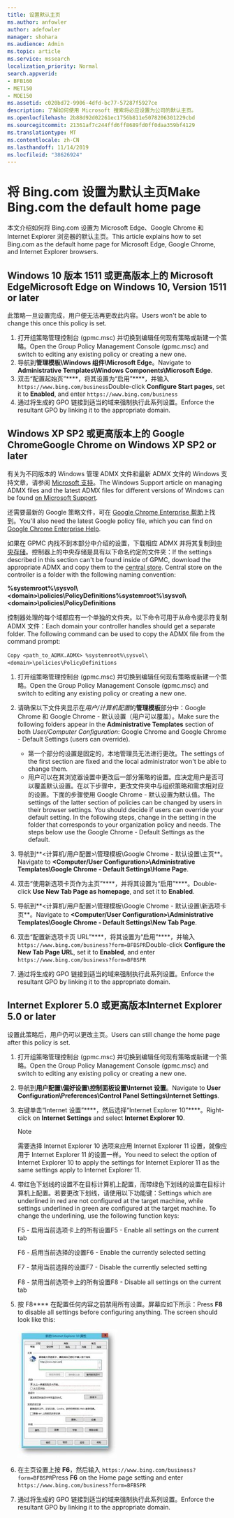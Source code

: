 ```yaml
---
title: 设置默认主页
ms.author: anfowler
author: adefowler
manager: shohara
ms.audience: Admin
ms.topic: article
ms.service: mssearch
localization_priority: Normal
search.appverid:
- BFB160
- MET150
- MOE150
ms.assetid: c020bd72-9906-4dfd-bc77-57287f5927ce
description: 了解如何使用 Microsoft 搜索将必应设置为公司的默认主页。
ms.openlocfilehash: 2b88d92d02261ec1756b811e5078206301229cbd
ms.sourcegitcommit: 21361af7c244ffd6ff8689fd0ff0daa359bf4129
ms.translationtype: MT
ms.contentlocale: zh-CN
ms.lasthandoff: 11/14/2019
ms.locfileid: "38626924"
---
```

# <a name="make-bingcom-the-default-home-page"></a><span data-ttu-id="8a0f2-103">将 Bing.com 设置为默认主页</span><span class="sxs-lookup"><span data-stu-id="8a0f2-103">Make Bing.com the default home page</span></span>

<span data-ttu-id="8a0f2-104">本文介绍如何将 Bing.com 设置为 Microsoft Edge、Google Chrome 和 Internet Explorer 浏览器的默认主页。</span><span class="sxs-lookup"><span data-stu-id="8a0f2-104">This article explains how to set Bing.com as the default home page for Microsoft Edge, Google Chrome, and Internet Explorer browsers.</span></span> 
  
 
## <a name="microsoft-edge-on-windows-10-version-1511-or-later"></a><span data-ttu-id="8a0f2-105">Windows 10 版本 1511 或更高版本上的 Microsoft Edge</span><span class="sxs-lookup"><span data-stu-id="8a0f2-105">Microsoft Edge on Windows 10, Version 1511 or later</span></span>

<span data-ttu-id="8a0f2-106">此策略一旦设置完成，用户便无法再更改此内容。</span><span class="sxs-lookup"><span data-stu-id="8a0f2-106">Users won't be able to change this once this policy is set.</span></span> 

1. <span data-ttu-id="8a0f2-107">打开组策略管理控制台 (gpmc.msc) 并切换到编辑任何现有策略或新建一个策略。</span><span class="sxs-lookup"><span data-stu-id="8a0f2-107">Open the Group Policy Management Console (gpmc.msc) and switch to editing any existing policy or creating a new one.</span></span> 
1. <span data-ttu-id="8a0f2-108">导航到**管理模板\Windows 组件\Microsoft Edge**。</span><span class="sxs-lookup"><span data-stu-id="8a0f2-108">Navigate to **Administrative Templates\Windows Components\Microsoft Edge**.</span></span>    
1. <span data-ttu-id="8a0f2-109">双击“配置起始页”\*\*\*\*，将其设置为“启用”\*\*\*\*，并输入 `https://www.bing.com/business`</span><span class="sxs-lookup"><span data-stu-id="8a0f2-109">Double-click **Configure Start pages**, set it to **Enabled**, and enter `https://www.bing.com/business`</span></span>
1.  <span data-ttu-id="8a0f2-110">通过将生成的 GPO 链接到适当的域来强制执行此系列设置。</span><span class="sxs-lookup"><span data-stu-id="8a0f2-110">Enforce the resultant GPO by linking it to the appropriate domain.</span></span>

  
## <a name="google-chrome-on-windows-xp-sp2-or-later"></a><span data-ttu-id="8a0f2-111">Windows XP SP2 或更高版本上的 Google Chrome</span><span class="sxs-lookup"><span data-stu-id="8a0f2-111">Google Chrome on Windows XP SP2 or later</span></span>


<span data-ttu-id="8a0f2-112">有关为不同版本的 Windows 管理 ADMX 文件和最新 ADMX 文件的 Windows 支持文章，请参阅 [Microsoft 支持](https://support.microsoft.com/help/3087759/how-to-create-and-manage-the-central-store-for-group-policy-administra)。</span><span class="sxs-lookup"><span data-stu-id="8a0f2-112">The Windows Support article on managing ADMX files and the latest ADMX files for different versions of Windows can be found [on Microsoft Support](https://support.microsoft.com/help/3087759/how-to-create-and-manage-the-central-store-for-group-policy-administra).</span></span>

<span data-ttu-id="8a0f2-113">还需要最新的 Google 策略文件，可在 [Google Chrome Enterprise 帮助](https://support.google.com/chrome/a/answer/187202)上找到。</span><span class="sxs-lookup"><span data-stu-id="8a0f2-113">You'll also need the latest Google policy file, which you can find on [Google Chrome Enterprise Help](https://support.google.com/chrome/a/answer/187202).</span></span>
  
<span data-ttu-id="8a0f2-p101">如果在 GPMC 内找不到本部分中介绍的设置，下载相应 ADMX 并将其复制到[中央存储](https://docs.microsoft.com/previous-versions/windows/it-pro/windows-vista/cc748955%28v%3dws.10%29)。控制器上的中央存储是具有以下命名约定的文件夹：</span><span class="sxs-lookup"><span data-stu-id="8a0f2-p101">If the settings described in this section can't be found inside of GPMC, download the appropriate ADMX and copy them to the [central store](https://docs.microsoft.com/previous-versions/windows/it-pro/windows-vista/cc748955%28v%3dws.10%29). Central store on the controller is a folder with the following naming convention:</span></span>
  
 <span data-ttu-id="8a0f2-116">**%systemroot%\sysvol\\<domain\>\policies\PolicyDefinitions**</span><span class="sxs-lookup"><span data-stu-id="8a0f2-116">**%systemroot%\sysvol\\<domain\>\policies\PolicyDefinitions**</span></span>
  
<span data-ttu-id="8a0f2-p102">控制器处理的每个域都应有一个单独的文件夹。以下命令可用于从命令提示符复制 ADMX 文件：</span><span class="sxs-lookup"><span data-stu-id="8a0f2-p102">Each domain your controller handles should get a separate folder. The following command can be used to copy the ADMX file from the command prompt:</span></span>
  
 `Copy <path_to_ADMX.ADMX> %systemroot%\sysvol\<domain>\policies\PolicyDefinitions`
  
1. <span data-ttu-id="8a0f2-119">打开组策略管理控制台 (gpmc.msc) 并切换到编辑任何现有策略或新建一个策略。</span><span class="sxs-lookup"><span data-stu-id="8a0f2-119">Open the Group Policy Management Console (gpmc.msc) and switch to editing any existing policy or creating a new one.</span></span>
1. <span data-ttu-id="8a0f2-120">请确保以下文件夹显示在*用户/计算机配置*的**管理模板**部分中：Google Chrome 和 Google Chrome - 默认设置（用户可以覆盖）。</span><span class="sxs-lookup"><span data-stu-id="8a0f2-120">Make sure the following folders appear in the **Administrative Templates** section of both *User/Computer Configuration*: Google Chrome and Google Chrome - Default Settings (users can override).</span></span>
   - <span data-ttu-id="8a0f2-121">第一个部分的设置是固定的，本地管理员无法进行更改。</span><span class="sxs-lookup"><span data-stu-id="8a0f2-121">The settings of the first section are fixed and the local administrator won't be able to change them.</span></span>
   - <span data-ttu-id="8a0f2-p103">用户可以在其浏览器设置中更改后一部分策略的设置。应决定用户是否可以覆盖默认设置。在以下步骤中，更改文件夹中与组织策略和需求相对应的设置。下面的步骤使用 Google Chrome - 默认设置为默认值。</span><span class="sxs-lookup"><span data-stu-id="8a0f2-p103">The settings of the latter section of policies can be changed by users in their browser settings. You should decide if users can override your default setting. In the following steps, change in the setting in the folder that corresponds to your organization policy and needs. The steps below use the Google Chrome - Default Settings as the default.</span></span>

1. <span data-ttu-id="8a0f2-126">导航到**&lt;计算机/用户配置&gt;\管理模板\Google Chrome - 默认设置\主页**。</span><span class="sxs-lookup"><span data-stu-id="8a0f2-126">Navigate to **&lt;Computer/User Configuration&gt;\Administrative Templates\Google Chrome - Default Settings\Home Page**.</span></span> 
1. <span data-ttu-id="8a0f2-127">双击“使用新选项卡页作为主页”\*\*\*\*，并将其设置为“启用”\*\*\*\*。</span><span class="sxs-lookup"><span data-stu-id="8a0f2-127">Double-click **Use New Tab Page as homepage**, and set it to **Enabled**.</span></span> 
1. <span data-ttu-id="8a0f2-128">导航到**&lt;计算机/用户配置&gt;\管理模板\Google Chrome - 默认设置\新选项卡页**。</span><span class="sxs-lookup"><span data-stu-id="8a0f2-128">Navigate to **&lt;Computer/User Configuration&gt;\Administrative Templates\Google Chrome - Default Settings\New Tab Page**.</span></span> 
1. <span data-ttu-id="8a0f2-129">双击“配置新选项卡页 URL”\*\*\*\*，将其设置为“启用”\*\*\*\*，并输入 `https://www.bing.com/business?form=BFBSPR`</span><span class="sxs-lookup"><span data-stu-id="8a0f2-129">Double-click **Configure the New Tab Page URL**, set it to **Enabled**, and enter `https://www.bing.com/business?form=BFBSPR`</span></span> 
1. <span data-ttu-id="8a0f2-130">通过将生成的 GPO 链接到适当的域来强制执行此系列设置。</span><span class="sxs-lookup"><span data-stu-id="8a0f2-130">Enforce the resultant GPO by linking it to the appropriate domain.</span></span>

## <a name="internet-explorer-50-or-later"></a><span data-ttu-id="8a0f2-131">Internet Explorer 5.0 或更高版本</span><span class="sxs-lookup"><span data-stu-id="8a0f2-131">Internet Explorer 5.0 or later</span></span>
<span data-ttu-id="8a0f2-132">设置此策略后，用户仍可以更改主页。</span><span class="sxs-lookup"><span data-stu-id="8a0f2-132">Users can still change the home page after this policy is set.</span></span> 

1. <span data-ttu-id="8a0f2-133">打开组策略管理控制台 (gpmc.msc) 并切换到编辑任何现有策略或新建一个策略。</span><span class="sxs-lookup"><span data-stu-id="8a0f2-133">Open the Group Policy Management Console (gpmc.msc) and switch to editing any existing policy or creating a new one.</span></span>
    
2. <span data-ttu-id="8a0f2-134">导航到**用户配置\偏好设置\控制面板设置\Internet 设置**。</span><span class="sxs-lookup"><span data-stu-id="8a0f2-134">Navigate to **User Configuration\Preferences\Control Panel Settings\Internet Settings**.</span></span>
    
3. <span data-ttu-id="8a0f2-135">右键单击“Internet 设置”\*\*\*\*，然后选择“Internet Explorer 10”\*\*\*\*。</span><span class="sxs-lookup"><span data-stu-id="8a0f2-135">Right-click on **Internet Settings** and select **Internet Explorer 10**.</span></span>
    
    > [!NOTE]
    > <span data-ttu-id="8a0f2-136">需要选择 Internet Explorer 10 选项来应用 Internet Explorer 11 设置，就像应用于 Internet Explorer 11 的设置一样。</span><span class="sxs-lookup"><span data-stu-id="8a0f2-136">You need to select the option of Internet Explorer 10 to apply the settings for Internet Explorer 11 as the same settings apply to Internet Explorer 11.</span></span> 
  
4. <span data-ttu-id="8a0f2-p104">带红色下划线的设置不在目标计算机上配置，而带绿色下划线的设置在目标计算机上配置。若要更改下划线，请使用以下功能键：</span><span class="sxs-lookup"><span data-stu-id="8a0f2-p104">Settings which are underlined in red are not configured at the target machine, while settings underlined in green are configured at the target machine. To change the underlining, use the following function keys:</span></span>
    
    <span data-ttu-id="8a0f2-139">F5 - 启用当前选项卡上的所有设置</span><span class="sxs-lookup"><span data-stu-id="8a0f2-139">F5 - Enable all settings on the current tab</span></span>
    
    <span data-ttu-id="8a0f2-140">F6 - 启用当前选择的设置</span><span class="sxs-lookup"><span data-stu-id="8a0f2-140">F6 - Enable the currently selected setting</span></span>
    
    <span data-ttu-id="8a0f2-141">F7 - 禁用当前选择的设置</span><span class="sxs-lookup"><span data-stu-id="8a0f2-141">F7 - Disable the currently selected setting</span></span>
    
    <span data-ttu-id="8a0f2-142">F8 - 禁用当前选项卡上的所有设置</span><span class="sxs-lookup"><span data-stu-id="8a0f2-142">F8 - Disable all settings on the current tab</span></span>
    
5. <span data-ttu-id="8a0f2-p105">按 F8\*\*\*\* 在配置任何内容之前禁用所有设置。屏幕应如下所示：</span><span class="sxs-lookup"><span data-stu-id="8a0f2-p105">Press **F8** to disable all settings before configuring anything. The screen should look like this:</span></span> 
    
    ![Internet Explorer 10 属性对话框](media/2fd55755-5007-4e33-a795-c42ce2fcef4a.jpg)
  
6. <span data-ttu-id="8a0f2-146">在主页设置上按 **F6**，然后输入 `https://www.bing.com/business?form=BFBSPR`</span><span class="sxs-lookup"><span data-stu-id="8a0f2-146">Press **F6** on the Home page setting and enter `https://www.bing.com/business?form=BFBSPR`</span></span>
    
7. <span data-ttu-id="8a0f2-147">通过将生成的 GPO 链接到适当的域来强制执行此系列设置。</span><span class="sxs-lookup"><span data-stu-id="8a0f2-147">Enforce the resultant GPO by linking it to the appropriate domain.</span></span>